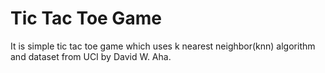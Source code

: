 # Tic Tac Toe Game
It is simple tic tac toe game which uses k nearest neighbor(knn) algorithm and dataset from UCI by David W. Aha.